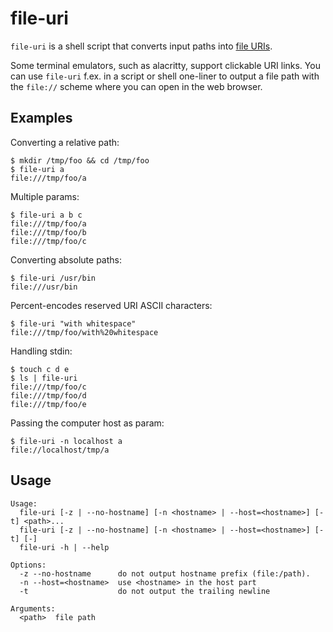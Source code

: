 # file-uri

`file-uri` is a shell script that converts input paths into [file URIs](https://en.wikipedia.org/wiki/File_URI_scheme).

Some terminal emulators, such as alacritty, support clickable URI links. You can use `file-uri` f.ex. in a script or shell one-liner to output a file path with the `file://` scheme where you can open in the web browser.

## Examples

Converting a relative path:
```
$ mkdir /tmp/foo && cd /tmp/foo
$ file-uri a
file:///tmp/foo/a
``` 

Multiple params:
```
$ file-uri a b c
file:///tmp/foo/a
file:///tmp/foo/b
file:///tmp/foo/c
```


Converting absolute paths:
```
$ file-uri /usr/bin
file:///usr/bin
```

Percent-encodes reserved URI ASCII characters:
```
$ file-uri "with whitespace"
file:///tmp/foo/with%20whitespace
```

Handling stdin:
```
$ touch c d e
$ ls | file-uri
file:///tmp/foo/c
file:///tmp/foo/d
file:///tmp/foo/e
```

Passing the computer host as param:
```
$ file-uri -n localhost a
file://localhost/tmp/a
```

## Usage

```
Usage:
  file-uri [-z | --no-hostname] [-n <hostname> | --host=<hostname>] [-t] <path>...
  file-uri [-z | --no-hostname] [-n <hostname> | --host=<hostname>] [-t] [-]
  file-uri -h | --help

Options:
  -z --no-hostname      do not output hostname prefix (file:/path).
  -n --host=<hostname>  use <hostname> in the host part
  -t                    do not output the trailing newline

Arguments:
  <path>  file path
```

